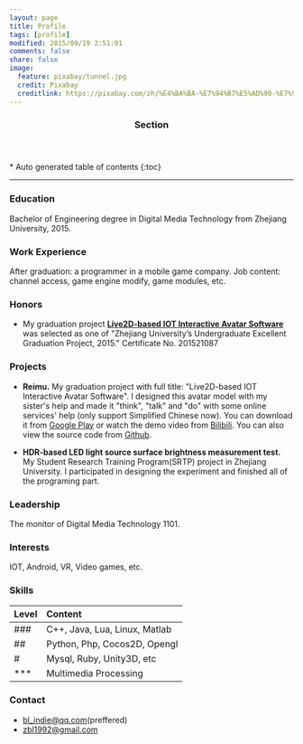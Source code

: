 ```yaml
---
layout: page
title: Profile
tags: [profile]
modified: 2015/09/19 2:51:01  
comments: false
share: false
image:
  feature: pixabay/tunnel.jpg
  credit: Pixabay
  creditlink: https://pixabay.com/zh/%E4%BA%BA-%E7%94%B7%E5%AD%90-%E7%94%B7-%E5%B7%A5%E4%BA%BA-%E5%86%85-%E9%9A%A7%E9%81%93-%E7%AE%A1-%E6%8E%92%E6%B0%B4-%E6%B1%A1%E6%B0%B4%E6%B8%A0-%E5%85%89-%E7%81%AB%E7%82%AC-731151/
---
```


<section id="table-of-contents" class="toc">
  <header>
    <h3>Section</h3>
  </header>
<div id="drawer" markdown="1">
*  Auto generated table of contents
{:toc}
</div>
</section><!-- /#table-of-contents -->


----------

### Education

Bachelor of Engineering degree in Digital Media Technology from Zhejiang University, 2015.

### Work Experience

After graduation: a programmer in a mobile game company. Job content: channel access, game engine modify, game modules, etc. 

### Honors

- My graduation project [**Live2D-based IOT  Interactive Avatar Software**](https://github.com/thatblstudio/belong/blob/master/%E5%9F%BA%E4%BA%8ELive2d%E6%8A%80%E6%9C%AF%E7%9A%84%E8%99%9A%E6%8B%9F%E5%BD%A2%E8%B1%A1%E7%89%A9%E8%81%94%E7%BD%91%E4%BA%A4%E4%BA%92%E8%BD%AF%E4%BB%B6-%E5%91%A8%E7%A7%89%E4%BA%AE%20%E6%AF%95%E8%AE%BE%E6%8A%A5%E5%91%8A.pdf) was selected as one of "Zhejiang University’s Undergraduate Excellent Graduation Project, 2015." Certificate No. 201521087

### Projects

- **Reimu.** My graduation project with full title: "Live2D-based IOT Interactive Avatar Software". I designed this avatar model with my sister's help and made it "think", "talk" and "do" with some online services' help (only support Simplified Chinese now). You can download it from [Google Play](https://play.google.com/store/apps/details?id=com.blStudio.Reimu) or watch the demo video from [Bilibili](http://www.bilibili.com/video/av2560129/). You can also view the source code from [Github](https://github.com/thatblstudio/belong).

- **HDR-based LED light source surface brightness measurement test.** My Student Research Training Program(SRTP) project in Zhejiang University. I participated in designing the experiment and finished all of the programing part.


### Leadership

The monitor of Digital Media Technology 1101.

### Interests

IOT, Android, VR, Video games, etc.

### Skills

| Level  | Content        |
|:------ |:-------------- |
| ###    | C++, Java, Lua, Linux, Matlab |
| ##     | Python, Php, Cocos2D, Opengl |
| #      | Mysql, Ruby, Unity3D, etc |
| ***    | Multimedia Processing  |

### Contact

- bl_indie@qq.com(preffered)
- zbl1992@gmail.com

